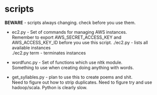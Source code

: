 scripts
=======

**BEWARE** - scripts always changing. check before you use them.

* ec2.py - Set of commands for managing AWS instances.  
  Remember to export AWS_SECRET_ACCESS_KEY and AWS_ACCESS_KEY_ID before you use this script. 
  ./ec2.py - lists all available instances  
  ./ec2.py term - terminates instances

* wordfunc.py - Set of functions which use nltk module.  
  Something to use when creating doing anything with words.

* get_syllables.py - plan to use this to create poems and shit.  
  Need to figure out how to strip duplicates.
  Need to figure try and use hadoop/scala.
  Python is clearly slow.
